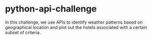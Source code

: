 # python-api-challenge
In this challenge, we use APIs to identify weather patterns based on geographical location and plot out the hotels associated with a certain subset of criteria.
